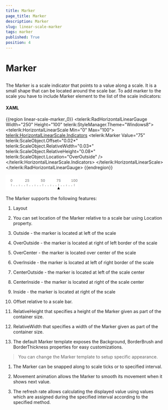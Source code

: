 ```yaml
---
title: Marker
page_title: Marker
description: Marker
slug: linear-scale-marker
tags: marker
published: True
position: 4
---
```


# Marker



## 

The Marker is a scale indicator that points to a value along a scale. It is a small shape that can be located around the scale bar. To add marker to the scale you have to include Marker element to the list of the scale indicators:

#### __XAML__

{{region linear-scale-marker_0}}
	<telerik:RadHorizontalLinearGauge Width="250" Height="100" telerik:StyleManager.Theme="Windows8">
	    <telerik:HorizontalLinearScale Min="0" Max="100">
	        <telerik:HorizontalLinearScale.Indicators>
	            <telerik:Marker  Value="75"
	                             telerik:ScaleObject.Offset="0.02*"
	                             telerik:ScaleObject.RelativeWidth="0.03*"
	                             telerik:ScaleObject.RelativeHeight="0.08*" 
	                             telerik:ScaleObject.Location="OverOutside" />
	        </telerik:HorizontalLinearScale.Indicators>
	    </telerik:HorizontalLinearScale>
	</telerik:RadHorizontalLinearGauge>
	{{endregion}}



![Linear Scale Marker](images/LinearScaleMarker.png)

The Marker supports the following features:

1. Layout 

1. You can set location of the Marker relative to a scale bar using Location property.

1. Outside - the marker is located at left of the scale

1. OverOutside - the marker is located at right of left border of the scale

1. OverCenter - the marker is located over center of the scale

1. OverInside - the marker is located at left of right border of the scale

1. CenterOutside - the marker is located at left of the scale center

1. CenterInside - the marker is located at right of the scale center

1. Inside - the marker is located at right of the scale

1. Offset relative to a scale bar.

1. RelativeHeight that specifies a height of the Marker given as part of the container size.

1. RelativeWidth that specifies a width of the Marker given as part of the container size.

1. The default Marker template exposes the Background, BorderBrush and BorderThickness properties for easy customizations. 
          

>You can change the Marker template to setup specific appearance.

1. The Marker can be snapped along to scale ticks or to specified interval.

1. Movement animation allows the Marker to smooth its movement when it shows next value.

1. The refresh rate allows calculating the displayed value using values which are assigned during the specified interval according to the specified method.
